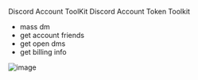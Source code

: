 Discord Account ToolKit
Discord Account Token Toolkit
* mass dm
* get account friends
* get open dms
* get billing info
  
![image](https://github.com/okinum/Discord-Account-ToolKit/assets/117375890/ee1241b6-5e43-4269-970f-d68ec6903548)
